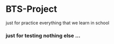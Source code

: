 # BTS-Project
just for practice everything that we learn in school

### just for testing nothing else ...

 
